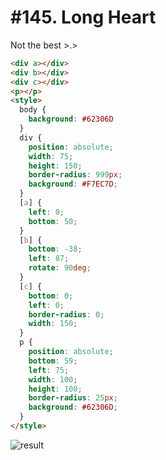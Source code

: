 # #145. Long Heart

Not the best >.>

```html
<div a></div>
<div b></div>
<div c></div>
<p></p>
<style>
  body {
    background: #62306D
  }
  div {
    position: absolute;
    width: 75;
    height: 150;
    border-radius: 999px;
    background: #F7EC7D;
  }
  [a] {
    left: 0;
    bottom: 50;
  }
  [b] {
    bottom: -38;
    left: 87;
    rotate: 90deg;
  }
  [c] {
    bottom: 0;
    left: 0;
    border-radius: 0;
    width: 150;
  }
  p {
    position: absolute;
    bottom: 59;
    left: 75;
    width: 100;
    height: 100;
    border-radius: 25px;
    background: #62306D;
  }
</style>
```

![result](https://cssbattle.dev/targets/144.png)
